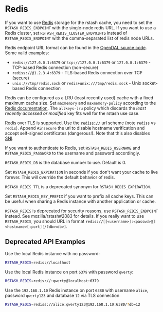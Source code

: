 # Redis

If you want to use [Redis](https://redis.io/) storage for the rstash cache, you need to set the `RSTASH_REDIS_ENDPOINT` with the single-node redis URL.
If you want to use a Redis cluster, set `RSTASH_REDIS_CLUSTER_ENDPOINTS` instead of `RSTASH_REDIS_ENDPOINT` with the comma-separated list of redis node URLs.

Redis endpoint URL format can be found in the [OpenDAL source code](https://github.com/apache/opendal/blob/5f1d5d1d61ed28f63d4955538b33a4d582feebef/core/src/services/redis/backend.rs#L268-L307). Some valid examples:
* `redis://127.0.0.1:6379` or `tcp://127.0.0.1:6379` or `127.0.0.1:6379` - TCP-based Redis connection (non-secure)
* `rediss://@1.2.3.4:6379` - TLS-based Redis connection over TCP (secure)
* `unix:///tmp/redis.sock` or `redis+unix:///tmp/redis.sock` - Unix socket-based Redis connection

Redis can be configured as a LRU (least recently used) cache with a fixed maximum cache size. Set `maxmemory` and `maxmemory-policy` according to the [Redis documentation](https://redis.io/topics/lru-cache). The `allkeys-lru` policy which discards the *least recently accessed or modified* key fits well for the rstash use case.

Redis over TLS is supported. Use the [`rediss://`](https://www.iana.org/assignments/uri-schemes/prov/rediss) url scheme (note `rediss` vs `redis`). Append `#insecure` the url to disable hostname verification and accept self-signed certificates (dangerous!). Note that this also disables [SNI](https://en.wikipedia.org/wiki/Server_Name_Indication).

If you want to authenticate to Redis, set `RSTASH_REDIS_USERNAME` and `RSTASH_REDIS_PASSWORD` to the username and password accordingly.

`RSTASH_REDIS_DB` is the database number to use. Default is 0.

Set `RSTASH_REDIS_EXPIRATION` in seconds if you don't want your cache to live forever. This will override the default behavior of redis.

`RSTASH_REDIS_TTL` is a deprecated synonym for `RSTASH_REDIS_EXPIRATION`.

Set `RSTASH_REDIS_KEY_PREFIX` if you want to prefix all cache keys. This can be
useful when sharing a Redis instance with another application or cache.

`RSTASH_REDIS` is deprecated for security reasons, use `RSTASH_REDIS_ENDPOINT` instead. See mozilla/rstash#2083 for details.
If you really want to use `RSTASH_REDIS`, you should URL in format `redis://[[<username>]:<passwd>@]<hostname>[:port][/?db=<db>]`.

## Deprecated API Examples

Use the local Redis instance with no password:
```sh
RSTASH_REDIS=redis://localhost
```

Use the local Redis instance on port `6379` with password `qwerty`:
```sh
RSTASH_REDIS=redis://:qwerty@localhost:6379
```

Use the `192.168.1.10` Redis instance on port `6380` with username `alice`, password `qwerty123` and database `12` via TLS connection:
```sh
RSTASH_REDIS=rediss://alice:qwerty123@192.168.1.10:6380/?db=12
```
